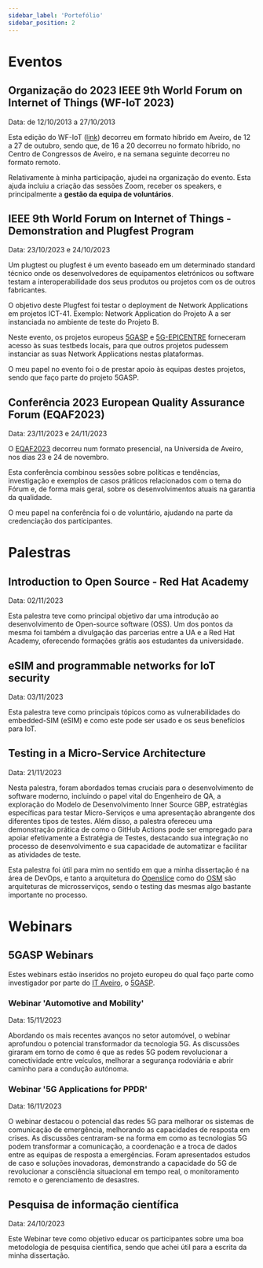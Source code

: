 ```yaml
---
sidebar_label: 'Portefólio'
sidebar_position: 2
---
```


# Eventos

## Organização do 2023 IEEE 9th World Forum on Internet of Things (WF-IoT 2023)

Data: de 12/10/2013 a 27/10/2013

Esta edição do WF-IoT ([link](https://wfiot2023.iot.ieee.org/)) decorreu em formato híbrido em Aveiro, de 12 a 27 de outubro, sendo que, de 16 a 20 decorreu no formato híbrido, no Centro de Congressos de Aveiro, e na semana seguinte decorreu no formato remoto.

Relativamente à minha participação, ajudei na organização do evento. Esta ajuda incluiu a criação das sessões Zoom, receber os speakers, e principalmente a **gestão da equipa de voluntários**.

## IEEE 9th World Forum on Internet of Things - Demonstration and Plugfest Program

Data: 23/10/2023 e 24/10/2023

Um plugtest ou plugfest é um evento baseado em um determinado standard técnico onde os desenvolvedores de equipamentos eletrónicos ou software testam a interoperabilidade dos seus produtos ou projetos com os de outros fabricantes.

O objetivo deste Plugfest foi testar o deployment de Network Applications em projetos ICT-41. Exemplo: Network Application do Projeto A a ser instanciada no ambiente de teste do Projeto B.

Neste evento, os projetos europeus [5GASP](https://www.5gasp.eu/) e [5G-EPICENTRE](https://www.5gepicentre.eu/) forneceram acesso às suas testbeds locais, para que outros projetos pudessem instanciar as suas Network Applications nestas plataformas.

O meu papel no evento foi o de prestar apoio às equipas destes projetos, sendo que faço parte do projeto 5GASP.

## Conferência 2023 European Quality Assurance Forum (EQAF2023)

Data: 23/11/2023 e 24/11/2023

O [EQAF2023](https://eua.eu/events/124-2023-european-quality-assurance-forum.html) decorreu num formato presencial, na Universida de Aveiro, nos dias 23 e 24 de novembro.

Esta conferência combinou sessões sobre políticas e tendências, investigação e exemplos de casos práticos relacionados com o tema do Fórum e, de forma mais geral, sobre os desenvolvimentos atuais na garantia da qualidade.

O meu papel na conferência foi o de voluntário, ajudando na parte da credenciação dos participantes.

# Palestras

## Introduction to Open Source - Red Hat Academy

Data: 02/11/2023

Esta palestra teve como principal objetivo dar uma introdução ao desenvolvimento de Open-source software (OSS). Um dos pontos da mesma foi também a divulgação das parcerias entre a UA e a Red Hat Academy, oferecendo formações grátis aos estudantes da universidade.

## eSIM and programmable networks for IoT security

Data: 03/11/2023

Esta palestra teve como principais tópicos como as vulnerabilidades do embedded-SIM (eSIM) e como este pode ser usado e os seus benefícios para IoT.

## Testing in a Micro-Service Architecture

Data: 21/11/2023

Nesta palestra, foram abordados temas cruciais para o desenvolvimento de software moderno, incluindo o papel vital do Engenheiro de QA, a exploração do Modelo de Desenvolvimento Inner Source GBP, estratégias específicas para testar Micro-Serviços e uma apresentação abrangente dos diferentes tipos de testes. Além disso, a palestra ofereceu uma demonstração prática de como o GitHub Actions pode ser empregado para apoiar efetivamente a Estratégia de Testes, destacando sua integração no processo de desenvolvimento e sua capacidade de automatizar e facilitar as atividades de teste.

Esta palestra foi útil para mim no sentido em que a minha dissertação é na área de DevOps, e tanto a arquitetura do 
[Openslice](https://openslice.readthedocs.io/en/latest/) como do [OSM](https://osm.etsi.org/) são arquiteturas de microsserviços, sendo o testing das mesmas algo bastante importante no processo.

# Webinars

## 5GASP Webinars

Estes webinars estão inseridos no projeto europeu do qual faço parte como investigador por parte do [IT Aveiro](https://www.it.pt/ITSites/Index/3), o [5GASP](https://www.5gasp.eu/).

### Webinar 'Automotive and Mobility'

Data: 15/11/2023

Abordando os mais recentes avanços no setor automóvel, o webinar aprofundou o potencial transformador da tecnologia 5G. As discussões giraram em torno de como é que as redes 5G podem revolucionar a conectividade entre veículos, melhorar a segurança rodoviária e abrir caminho para a condução autónoma.

### Webinar '5G Applications for PPDR' 

Data: 16/11/2023

O webinar destacou o potencial das redes 5G para melhorar os sistemas de comunicação de emergência, melhorando as capacidades de resposta em crises. As discussões centraram-se na forma em como as tecnologias 5G podem transformar a comunicação, a coordenação e a troca de dados entre as equipas de resposta a emergências. Foram apresentados estudos de caso e soluções inovadoras, demonstrando a capacidade do 5G de revolucionar a consciência situacional em tempo real, o monitoramento remoto e o gerenciamento de desastres.

## Pesquisa de informação científica

Data: 24/10/2023

Este Webinar teve como objetivo educar os participantes sobre uma boa metodologia de pesquisa científica, sendo que achei útil para a escrita da minha dissertação.